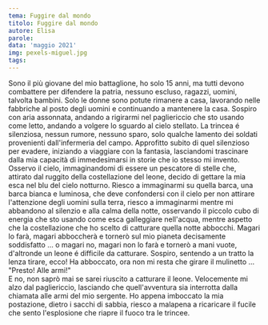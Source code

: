 ```yaml
---
tema: Fuggire dal mondo
titolo: Fuggire dal mondo
autore: Elisa
parole: 
data: 'maggio 2021'
img: pexels-miguel.jpg
tags: 
---
```

Sono il più giovane del mio battaglione, ho solo 15 anni, ma tutti devono combattere per difendere la patria, nessuno escluso, ragazzi, uomini, talvolta bambini. 
Solo le donne sono potute rimanere a casa, lavorando nelle fabbriche al posto degli uomini e continuando a mantenere la casa. Sospiro con aria assonnata, andando a rigirarmi nel pagliericcio che sto usando come letto, andando a volgere lo sguardo al cielo stellato. La trincea é silenziosa, nessun rumore, nessuno sparo, solo qualche lamento dei soldati provenienti dall'infermeria del campo. Approfitto subito di quel silenzioso per evadere, iniziando a viaggiare con la fantasia, lasciandomi trascinare dalla mia capacità di immedesimarsi in storie che io stesso mi invento. Osservo il cielo, immaginandomi di essere un pescatore di stelle che, attirato dal ruggito della costellazione del leone, decido di gettare la mia esca nel blu del cielo notturno. Riesco a immaginarmi su quella barca, una barca bianca e luminosa, che deve confondersi con il cielo per non attirare l'attenzione degli uomini sulla terra, riesco a immaginarmi mentre mi abbandono al silenzio e alla calma della notte, osservando il piccolo cubo di energia che sto usando come esca galleggiare nell'acqua, mentre aspetto che la costellazione che ho scelto di catturare quella notte abbocchi. Magari lo farà, magari abboccherà e tornerò sul mio pianeta decisamente soddisfatto ... o magari no, magari non lo farà e tornerò a mani vuote, d'altronde un leone é difficile da catturare. Sospiro, sentendo a un tratto la lenza tirare, ecco! Ha abboccato, ora non mi resta che girare il mulinetto ...  
"Presto! Alle armi!"  
E no, non saprò mai se sarei riuscito a catturare il leone.
Velocemente mi alzo dal pagliericcio, lasciando che quell'avventura sia interrotta dalla chiamata alle armi del mio sergente. Ho appena imboccato la mia postazione, dietro i sacchi di sabbia, riesco a malapena a ricaricare il fucile che sento l'esplosione che riapre il fuoco tra le trincee.

